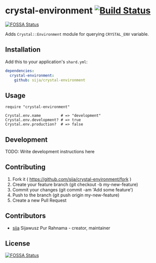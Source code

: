 # crystal-environment [![Build Status](https://travis-ci.org/Sija/crystal-environment.svg?branch=master)](https://travis-ci.org/Sija/crystal-environment)
[![FOSSA Status](https://app.fossa.io/api/projects/git%2Bgithub.com%2FSija%2Fcrystal-environment.svg?type=shield)](https://app.fossa.io/projects/git%2Bgithub.com%2FSija%2Fcrystal-environment?ref=badge_shield)

Adds `Crystal::Environment` module for querying `CRYSTAL_ENV` variable.

## Installation

Add this to your application's `shard.yml`:

```yaml
dependencies:
  crystal-environment:
    github: sija/crystal-environment
```

## Usage

```crystal
require "crystal-environment"

Crystal.env.name         # => "development"
Crystal.env.development? # => true
Crystal.env.production?  # => false
```

## Development

TODO: Write development instructions here

## Contributing

1. Fork it ( https://github.com/sija/crystal-environment/fork )
2. Create your feature branch (git checkout -b my-new-feature)
3. Commit your changes (git commit -am 'Add some feature')
4. Push to the branch (git push origin my-new-feature)
5. Create a new Pull Request

## Contributors

- [sija](https://github.com/sija) Sijawusz Pur Rahnama - creator, maintainer


## License
[![FOSSA Status](https://app.fossa.io/api/projects/git%2Bgithub.com%2FSija%2Fcrystal-environment.svg?type=large)](https://app.fossa.io/projects/git%2Bgithub.com%2FSija%2Fcrystal-environment?ref=badge_large)